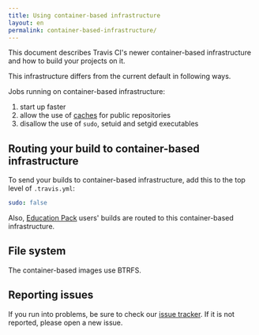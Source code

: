 ```yaml
---
title: Using container-based infrastructure
layout: en
permalink: container-based-infrastructure/
---
```


<div id="toc"></div>

This document describes Travis CI's newer container-based infrastructure
and how to build your projects on it.

This infrastructure differs from the current default in following ways.

Jobs running on container-based infrastructure:

1. start up faster
2. allow the use of [caches](/user/caching) for public repositories
3. disallow the use of `sudo`, setuid and setgid executables


## Routing your build to container-based infrastructure

To send your builds to container-based infrastructure, add this to the top level of `.travis.yml`:

```yaml
sudo: false
```

Also, [Education Pack](https://education.travis-ci.com/) users' builds are
routed to this container-based infrastructure.

## File system

The container-based images use BTRFS.

## Reporting issues

If you run into problems, be sure to check our [issue tracker](https://github.com/travis-ci/travis-ci/issues).
If it is not reported, please open a new issue.
